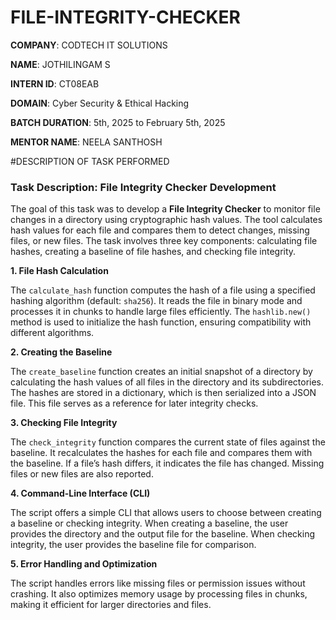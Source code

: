 # FILE-INTEGRITY-CHECKER

**COMPANY**: CODTECH IT SOLUTIONS

**NAME**: JOTHILINGAM S

**INTERN ID**: CT08EAB

**DOMAIN**: Cyber Security & Ethical Hacking

**BATCH DURATION**: 5th, 2025 to February 5th, 2025

**MENTOR NAME**: NEELA SANTHOSH

#DESCRIPTION OF TASK PERFORMED

### Task Description: File Integrity Checker Development

The goal of this task was to develop a **File Integrity Checker** to monitor file changes in a directory using cryptographic hash values.
The tool calculates hash values for each file and compares them to detect changes, missing files, or new files. The task involves three 
key components: calculating file hashes, creating a baseline of file hashes, and checking file integrity.

**1. File Hash Calculation**

The `calculate_hash` function computes the hash of a file using a specified hashing algorithm (default: `sha256`). It reads the file in
binary mode and processes it in chunks to handle large files efficiently. The `hashlib.new()` method is used to initialize the hash 
function, ensuring compatibility with different algorithms.

**2. Creating the Baseline**

The `create_baseline` function creates an initial snapshot of a directory by calculating the hash values of all files in the directory and 
its subdirectories. The hashes are stored in a dictionary, which is then serialized into a JSON file. This file serves as a reference for 
later integrity checks.

**3. Checking File Integrity**

The `check_integrity` function compares the current state of files against the baseline. It recalculates the hashes for each file and compares
them with the baseline. If a file’s hash differs, it indicates the file has changed. Missing files or new files are also reported.

**4. Command-Line Interface (CLI)**

The script offers a simple CLI that allows users to choose between creating a baseline or checking integrity. When creating a baseline, the
user provides the directory and the output file for the baseline. When checking integrity, the user provides the baseline file for comparison.

**5. Error Handling and Optimization**

The script handles errors like missing files or permission issues without crashing. It also optimizes memory usage by processing files in 
chunks, making it efficient for larger directories and files.
